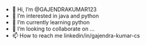 - 👋 Hi, I’m @GAJENDRAKUMAR123
- 👀 I’m interested in java and python
- 🌱 I’m currently learning python
- 💞️ I’m looking to collaborate on ...
- 📫 How to reach me linkedin/in/gajendra-kumar-cs

<!---
GAJENDRAKUMAR123/GAJENDRAKUMAR123 is a ✨ special ✨ repository because its `README.md` (this file) appears on your GitHub profile.
You can click the Preview link to take a look at your changes.
--->
